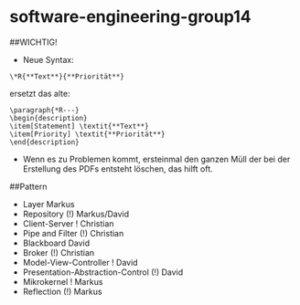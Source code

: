 # software-engineering-group14
##WICHTIG!
- Neue Syntax: 

`\*R{**Text**}{**Priorität**}`
    
ersetzt das alte:

    \paragraph{*R---}
    \begin{description}
    \item[Statement] \textit{**Text**}
    \item[Priority] \textit{**Priorität**}
    \end{description}

- Wenn es zu Problemen kommt, ersteinmal den ganzen Müll der bei der Erstellung des PDFs entsteht löschen, das hilft oft.

##Pattern
- Layer						Markus
- Repository				(!)	Markus/David
- Client-Server				!	Christian
- Pipe and Filter			(!)	Christian
- Blackboard					David
- Broker				(!)	Christian
- Model-View-Controller		!	David
- Presentation-Abstraction-Control	(!)	David
- Mikrokernel				!	Markus
- Reflection				(!)	Markus

